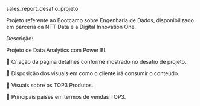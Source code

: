 sales_report_desafio_projeto

Projeto referente ao Bootcamp sobre Engenharia de Dados, 
disponibilizado em parceria da NTT Data e a Digital Innovation One.

Descrição:

Projeto de Data Analytics com Power BI.

 Criação da página detalhes conforme mostrado no desafio de projeto.

 Disposição dos visuais em como o cliente irá consumir o conteúdo.

 Visuais sobre os TOP3 Produtos.

 Principais países em termos de vendas TOP3.
